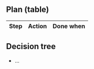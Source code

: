 ## Plan (table)
| Step | Action | Done when |
|------|--------|-----------|

## Decision tree
- ... 